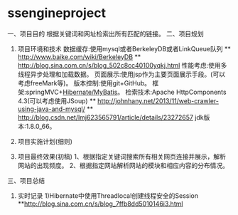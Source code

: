 # ssengineproject
一、项目目的
    根据关键词和网址检索出所有匹配的链接。
二、项目规划
1. 项目环境和技术
    数据缓存:使用mysql或者BerkeleyDB或者LinkQueue队列
        ** http://www.baike.com/wiki/BerkeleyDB
        ** http://blog.sina.com.cn/s/blog_502c8cc40100yqkj.html
    性能考虑:使用多线程异步处理和加载数据。
    页面展示:使用jsp作为主要页面展示手段。(可以考虑freeMark等)。
    版本控制:使用git+GitHub。
    框架:springMVC+[Hibernate/MyBatis](可以考虑使用springBoot)。
    检索技术:Apache HttpComponents 4.3(可以考虑使用JSoup)
        ** http://johnhany.net/2013/11/web-crawler-using-java-and-mysql/
        ** http://blog.csdn.net/lmj623565791/article/details/23272657
    jdk版本:1.8.0_66。
2. 项目实施计划(细则)

3. 项目最终效果(初稿)
    1、根据指定关键词搜索所有相关网页连接并展示，解析网站的出现频度。
    2、根据指定网站解析网站的模块和相应内容的分布情况。

三、项目总结
1. 实时记录
    1)Hibernate中使用Threadlocal创建线程安全的Session
    **http://blog.sina.com.cn/s/blog_7ffb8dd5010146i3.html


